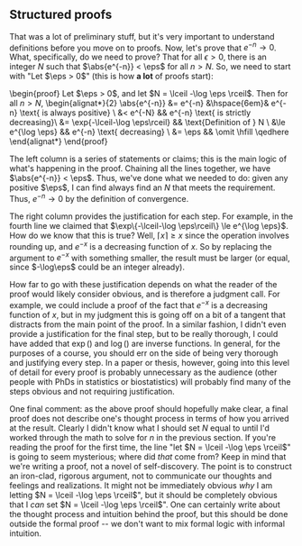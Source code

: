 ## Structured proofs

That was a lot of preliminary stuff, but it's very important to understand definitions before you move on to proofs. Now, let's prove that $e^{-n} \to 0$. What, specifically, do we need to prove? That for all $\epsilon > 0$, there is an integer $N$ such that $\abs{e^{-n}} < \eps$ for all $n > N$. So, we need to start with "Let $\eps > 0$" (this is how **a lot** of proofs start):

\begin{proof} Let $\eps > 0$, and let $N = \lceil -\log \eps \rceil$. Then for all $n > N$,
\begin{alignat*}{2}
\abs{e^{-n}} &= e^{-n} &\hspace{6em}& e^{-n} \text{ is always positive} \\
  &< e^{-N} && e^{-n} \text{ is strictly decreasing}\\
  &= \exp\{-\lceil-\log \eps\rceil\} && \text{Definition of } N \\
  &\le e^{\log \eps} && e^{-n} \text{ decreasing} \\
  &= \eps && \omit \hfill \qedhere
\end{alignat*}
\end{proof}

The left column is a series of statements or claims; this is the main logic of what's happening in the proof. Chaining all the lines together, we have $\abs{e^{-n}} < \eps$. Thus, we've done what we needed to do: given any positive $\eps$, I can find always find an $N$ that meets the requirement. Thus, $e^{-n} \to 0$ by the definition of convergence.

The right column provides the justification for each step. For example, in the fourth line we claimed that $\exp\{-\lceil-\log \eps\rceil\} \le  e^{\log \eps}$. How do we know that this is true? Well, $\lceil x \rceil \ge x$ since the operation involves rounding up, and $e^{-x}$ is a decreasing function of $x$. So by replacing the argument to $e^{-x}$ with something smaller, the result must be larger (or equal, since $-\log\eps$ could be an integer already).

How far to go with these justification depends on what the reader of the proof would likely consider obvious, and is therefore a judgment call. For example, we could include a proof of the fact that $e^{-x}$ is a decreasing function of $x$, but in my judgment this is going off on a bit of a tangent that distracts from the main point of the proof. In a similar fashion, I didn't even provide a justification for the final step, but to be really thorough, I could have added that $\exp()$ and $\log()$ are inverse functions. In general, for the purposes of a course, you should err on the side of being very thorough and justifying every step. In a paper or thesis, however, going into this level of detail for every proof is probably unnecessary as the audience (other people with PhDs in statistics or biostatistics) will probably find many of the steps obvious and not requiring justification.

One final comment: as the above proof should hopefully make clear, a final proof does not describe one's thought process in terms of how you arrived at the result. Clearly I didn't know what I should set $N$ equal to until I'd worked through the math to solve for $n$ in the previous section. If you're reading the proof for the first time, the line "let $N = \lceil -\log \eps \rceil$" is going to seem mysterious; where did *that* come from? Keep in mind that we're writing a proof, not a novel of self-discovery. The point is to construct an iron-clad, rigorous argument, not to communicate our thoughts and feelings and realizations. It might not be immediately obvious *why* I am letting $N = \lceil -\log \eps \rceil$", but it should be completely obvious that I *can* set $N = \lceil -\log \eps \rceil$". One can certainly write about the thought process and intuition behind the proof, but this should be done outside the formal proof -- we don't want to mix formal logic with informal intuition.

